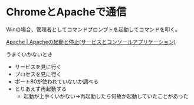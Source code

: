 # ChromeとApacheで通信

Winの場合、管理者としてコマンドプロンプトを起動してコマンドを叩く。

[Apache | Apacheの起動と停止(サービスとコンソールアプリケーション)](https://www.javadrive.jp/apache/install/index3.html#:~:text=Apache%E3%82%92%E8%B5%B7%E5%8B%95%E3%81%99%E3%82%8B,-%E7%B6%9A%E3%81%84%E3%81%A6%E3%82%B5%E3%83%BC%E3%83%93%E3%82%B9&text=%E3%82%B3%E3%83%9E%E3%83%B3%E3%83%89%E3%83%97%E3%83%AD%E3%83%B3%E3%83%97%E3%83%88%E3%81%8B%E3%82%89%E3%80%8Chttpd%20%2Dk,%E3%81%A8%E5%AE%9F%E8%A1%8C%E3%81%97%E3%81%A6%E4%B8%8B%E3%81%95%E3%81%84%E3%80%82)

うまくいかないとき

- サービスを見に行く
- プロセスを見に行く
- ポート80が使われていないか調べる
- とりあえず再起動する
  - 起動が上手くいかない→再起動したら何故か起動していたことがあった